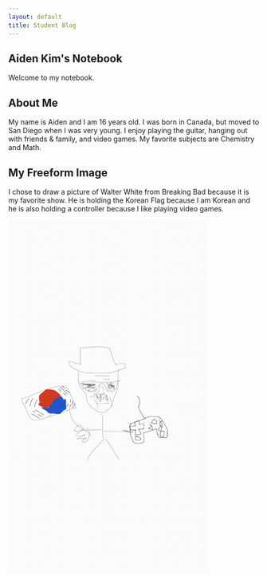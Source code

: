 ```yaml
---
layout: default
title: Student Blog
---
```



## Aiden Kim's Notebook
Welcome to my notebook.

## About Me
My name is Aiden and I am 16 years old. I was born in Canada, but moved to San Diego when I was very young. I enjoy playing the guitar, hanging out with friends & family, and video games. My favorite subjects are Chemistry and Math.

## My Freeform Image
I chose to draw a picture of Walter White from Breaking Bad because it is my favorite show. He is holding the Korean Flag because I am Korean and he is also holding a controller because I like playing video games.

<img src = "images/freeform.jpg" Width="400" height = "700">